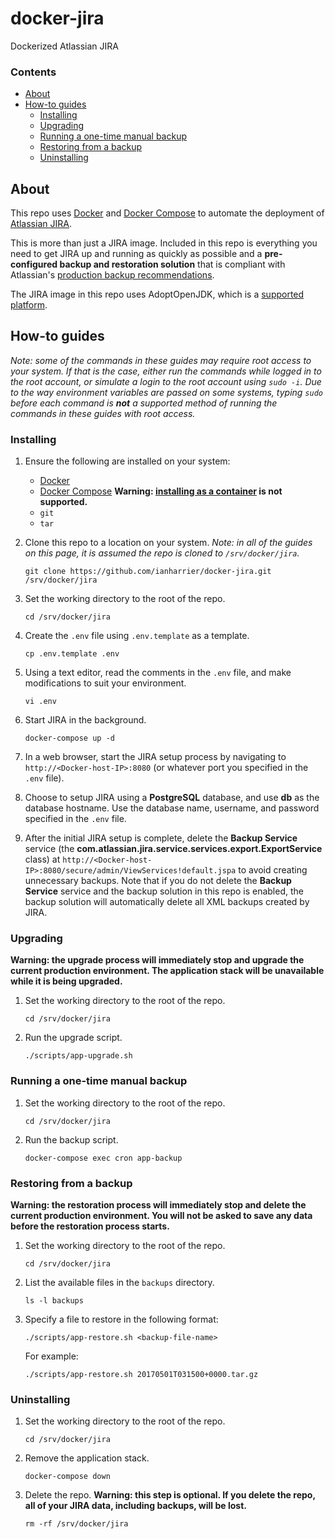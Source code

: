 # docker-jira

Dockerized Atlassian JIRA

### Contents

* [About](#about)
* [How-to guides](#how-to-guides)
    * [Installing](#installing)
    * [Upgrading](#upgrading)
    * [Running a one-time manual backup](#running-a-one-time-manual-backup)
    * [Restoring from a backup](#restoring-from-a-backup)
    * [Uninstalling](#uninstalling)

## About

This repo uses [Docker](https://www.docker.com) and [Docker Compose](https://docs.docker.com/compose/) to automate the deployment of [Atlassian JIRA](https://www.atlassian.com/software/jira).

This is more than just a JIRA image. Included in this repo is everything you need to get JIRA up and running as quickly as possible and a **pre-configured backup and restoration solution** that is compliant with Atlassian's [production backup recommendations](https://confluence.atlassian.com/adminjiraserver073/backing-up-data-861253815.html).

The JIRA image in this repo uses AdoptOpenJDK, which is a [supported platform](https://confluence.atlassian.com/adminjiraserver/supported-platforms-938846830.html).

## How-to guides

*Note: some of the commands in these guides may require root access to your system. If that is the case, either run the commands while logged in to the root account, or simulate a login to the root account using `sudo -i`. Due to the way environment variables are passed on some systems, typing `sudo` before each command is __not__ a supported method of running the commands in these guides with root access.*

### Installing

1. Ensure the following are installed on your system:

    * [Docker](https://docs.docker.com/engine/installation/)
    * [Docker Compose](https://docs.docker.com/compose/install/) **Warning: [installing as a container](https://docs.docker.com/compose/install/#install-as-a-container) is not supported.**
    * `git`
    * `tar`

2. Clone this repo to a location on your system. *Note: in all of the guides on this page, it is assumed the repo is cloned to `/srv/docker/jira`.*

    ```shell
    git clone https://github.com/ianharrier/docker-jira.git /srv/docker/jira
    ```

3. Set the working directory to the root of the repo.

    ```shell
    cd /srv/docker/jira
    ```

4. Create the `.env` file using `.env.template` as a template.

    ```shell
    cp .env.template .env
    ```

5. Using a text editor, read the comments in the `.env` file, and make modifications to suit your environment.

    ```shell
    vi .env
    ```

6. Start JIRA in the background.

    ```shell
    docker-compose up -d
    ```

7. In a web browser, start the JIRA setup process by navigating to `http://<Docker-host-IP>:8080` (or whatever port you specified in the `.env` file).

8. Choose to setup JIRA using a **PostgreSQL** database, and use **db** as the database hostname. Use the database name, username, and password specified in the `.env` file.

9. After the initial JIRA setup is complete, delete the **Backup Service** service (the **com.atlassian.jira.service.services.export.ExportService** class) at `http://<Docker-host-IP>:8080/secure/admin/ViewServices!default.jspa` to avoid creating unnecessary backups. Note that if you do not delete the **Backup Service** service and the backup solution in this repo is enabled, the backup solution will automatically delete all XML backups created by JIRA.

### Upgrading

**Warning: the upgrade process will immediately stop and upgrade the current production environment. The application stack will be unavailable while it is being upgraded.**

1. Set the working directory to the root of the repo.

    ```shell
    cd /srv/docker/jira
    ```

2. Run the upgrade script.

    ```shell
    ./scripts/app-upgrade.sh
    ```

### Running a one-time manual backup

1. Set the working directory to the root of the repo.

    ```shell
    cd /srv/docker/jira
    ```

2. Run the backup script.

    ```shell
    docker-compose exec cron app-backup
    ```

### Restoring from a backup

**Warning: the restoration process will immediately stop and delete the current production environment. You will not be asked to save any data before the restoration process starts.**

1. Set the working directory to the root of the repo.

    ```shell
    cd /srv/docker/jira
    ```

2. List the available files in the `backups` directory.

    ```shell
    ls -l backups
    ```

3. Specify a file to restore in the following format:

    ```shell
    ./scripts/app-restore.sh <backup-file-name>
    ```

    For example:

    ```shell
    ./scripts/app-restore.sh 20170501T031500+0000.tar.gz
    ```

### Uninstalling

1. Set the working directory to the root of the repo.

    ```shell
    cd /srv/docker/jira
    ```

2. Remove the application stack.

    ```shell
    docker-compose down
    ```

3. Delete the repo. **Warning: this step is optional. If you delete the repo, all of your JIRA data, including backups, will be lost.**

    ```shell
    rm -rf /srv/docker/jira
    ```
